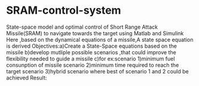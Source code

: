 # SRAM-control-system
State-space model and optimal control of Short Range Attack Missile(SRAM) to navigate towards the target using Matlab and Simulink 
Here ,based on the dynamical equations of a missile,A state space equation is derived
Objectives:a)Create a State-Space equations based on the missile
           b)develop mutliple possible scenarios ,that could  improve the flexibility needed to guide a missile
           c)for ex:scenario 1)minimum fuel consunption of missile
                    scenario 2)minimum time required to reach the target
                    scenario 3)hybrid scenario where best of scenario 1 and 2 could be achieved
 Result:
